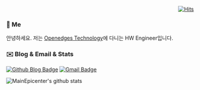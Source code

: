  <div align=right>

[![Hits](https://hits.seeyoufarm.com/api/count/incr/badge.svg?url=https%3A%2F%2Fgithub.com%2FMainEpicenter&count_bg=%2379C83D&title_bg=%23555555&icon=&icon_color=%23E7E7E7&title=hits&edge_flat=false)](https://hits.seeyoufarm.com)
</div>

### :wave: Me

안녕하세요. 저는 [Openedges Technology](https://www.openedges.com/ko)에 다니는 HW Engineer입니다.

<!-- ### :telescope: Goal this year (2021)

- Study English :sob:
- Write Good Paper :sob:
- Employment
- Exercise :dizzy_face:

### :book: Research

- Deep Learning Accelerator Design -->

### :envelope: Blog & Email & Stats

[![Github Blog Badge](https://img.shields.io/badge/-Github%20blog-black?style=flat-square&logo=github)](https://mainepicenter.github.io/) [![Gmail Badge](https://img.shields.io/badge/-Gmail-d14836?style=flat-square&logo=Gmail&logoColor=white&link=mailto:realcircle314@gmail.com)](mailto:realcircle314@gmail.com)

![MainEpicenter's github stats](https://github-readme-stats.vercel.app/api?username=MainEpicenter&count_private=true)
